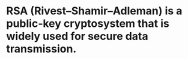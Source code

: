 # RSA (Rivest–Shamir–Adleman) is a public-key cryptosystem that is widely used for secure data transmission.
